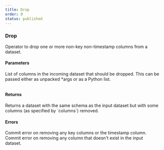 ```yaml
---
title: Drop
order: 0
status: published
---
```

### Drop
Operator to drop one or more non-key non-timestamp columns from a dataset.

#### Parameters

<Expandable title="columns" type="List[str]">
List of columns in the incoming dataset that should be dropped. This can be passed
either as unpacked *args or as a Python list.
</Expandable>

<pre snippet="api-reference/operators/drop#basic" status="success"
    message="Can pass names via *args or kwarg columns" highlight="21, 22">
</pre>

#### Returns

<Expandable type="Dataset">
Returns a dataset with the same schema as the input dataset but with some columns
(as specified by `columns`) removed.
</Expandable>

#### Errors
<Expandable title="Dropping key/timestamp columns">
Commit error on removing any key columns or the timestamp column.
</Expandable>

<Expandable title="Dropping non-existent columns">
Commit error on removing any column that doesn't exist in the input dataset.
</Expandable>

<pre snippet="api-reference/operators/drop#incorrect_type" status="error"
    message="Can not drop key or timestamp columns" highlight="16">
</pre>
<pre snippet="api-reference/operators/drop#missing_column" status="error"
    message="Can not drop a non-existent column" highlight="17">
</pre>

